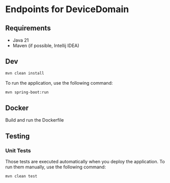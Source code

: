 # Endpoints for DeviceDomain

## Requirements

- Java 21
- Maven (if possible, Intellij IDEA)

## Dev

```sh
mvn clean install
```
To run the application, use the following command:

```sh
mvn spring-boot:run
```

## Docker
Build and run the Dockerfile

## Testing
### Unit Tests
Those tests are executed automatically when you deploy the application. To run them manually, use the following command:

```sh
mvn clean test